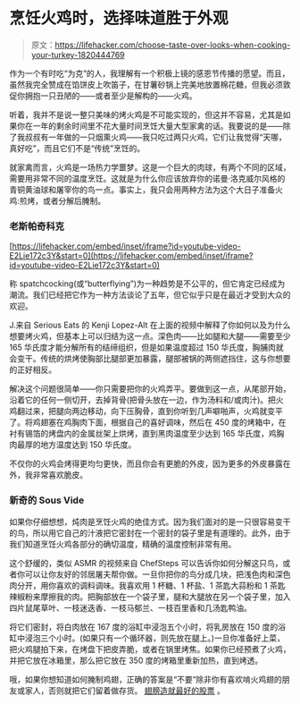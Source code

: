 # 烹饪火鸡时，选择味道胜于外观

> 原文：<https://lifehacker.com/choose-taste-over-looks-when-cooking-your-turkey-1820444769>

作为一个有时吃“为克”的人，我理解有一个积极上镜的感恩节传播的愿望。而且，虽然我完全赞成在馅饼皮上吹笛子，在甘薯砂锅上完美地放置棉花糖，但我必须敦促你拥抱一只丑陋的——或者至少是解构的——火鸡。



听着，我并不是说一整只美味的烤火鸡是不可能实现的，但这并不容易，尤其是如果你在一年的剩余时间里不花大量时间烹饪大量大型家禽的话。我要说的是——除了我叔叔有一年做的一只烟熏火鸡——我只吃过两只火鸡，它们让我觉得“天哪，真好吃”，而且它们不是“传统”烹饪的。

就家禽而言，火鸡是一场热力学噩梦。这是一个巨大的肉球，有两个不同的区域，需要用非常不同的温度烹饪。这就是为什么你应该放弃你的诺曼·洛克威尔风格的青铜黄油球和屠宰你的鸟一点。事实上，我只会用两种方法为这个大日子准备火鸡:煎烤，或者分解后腌制。

### 老斯帕奇科克

 [https://lifehacker.com/embed/inset/iframe?id=youtube-video-E2Lie172c3Y&start=0](https://lifehacker.com/embed/inset/iframe?id=youtube-video-E2Lie172c3Y&start=0) 

称 spatchcocking(或“butterflying”)为一种趋势是不公平的，但它肯定已经成为潮流。我们已经把它作为一种方法谈论了五年，但它似乎只是在最近才受到大众的欢迎。

J.来自 Serious Eats 的 Kenji Lopez-Alt 在上面的视频中解释了你如何以及为什么想要烤火鸡，但基本上可以归结为这一点。深色肉——比如腿和大腿——需要至少 165 华氏度才能分解所有的结缔组织，但是如果温度超过 150 华氏度，胸脯肉就会变干。传统的烘烤使胸部比腿部更加暴露，腿部被锅的两侧遮挡住，这与你想要的正好相反。

解决这个问题很简单——你只需要把你的火鸡弄平。要做到这一点，从尾部开始，沿着它的任何一侧切开，去掉背骨(把骨头放在一边，作为汤料和/或肉汁)。把火鸡翻过来，把腿向两边移动，向下压胸骨，直到你听到几声噼啪声，火鸡就变平了。将鸡翅塞在鸡胸肉下面，根据自己的喜好调味，然后在 450 度的烤箱中，在衬有锡箔的烤盘内的金属丝架上烘烤，直到黑肉温度至少达到 165 华氏度，鸡胸肉最厚的地方温度达到 150 华氏度。

不仅你的火鸡会烤得更均匀更快，而且你会有更脆的外皮，因为更多的外皮暴露在外，我非常喜欢脆皮。

### 新奇的 Sous Vide

如果你仔细想想，炖肉是烹饪火鸡的绝佳方式。因为我们面对的是一只很容易变干的鸟，所以用它自己的汁液把它密封在一个密封的袋子里是有道理的。此外，由于我们知道烹饪火鸡各部分的确切温度，精确的温度控制非常有用。

这个舒缓的，类似 ASMR 的视频来自 ChefSteps 可以告诉你如何分解这只鸟，或者你可以让你友好的邻居屠夫帮你做。一旦你把你的鸟分成几块，把浅色肉和深色肉分开，用你喜欢的调料调味。我喜欢用 1 杯糖、1 杯盐、1 茶匙大蒜粉和 1 茶匙辣椒粉来摩擦我的肉。把胸部放在一个袋子里，腿和大腿放在另一个袋子里，加入四片鼠尾草叶、一枝迷迭香、一枝马郁兰、一枝百里香和几汤匙鸭油。

将它们密封，将白肉放在 167 度的浴缸中浸泡五个小时，将乳房放在 150 度的浴缸中浸泡三个小时。(如果只有一个循环器，则先放在腿上。)一旦你准备好上菜，把火鸡腿拍下来，在烤盘下把皮弄脆，或者在锅里烤焦。如果你已经预煮了火鸡，并把它放在冰箱里，那么把它放在 350 度的烤箱里重新加热，直到烤透。

哦，如果你想知道如何腌制鸡翅，正确的答案是“不要”除非你有喜欢啃火鸡翅的朋友或家人，否则就把它们留着做存货。 [翅膀造就最好的股票](https://skillet.lifehacker.com/chicken-wings-make-the-richest-broth-imaginable-1787814398) 。